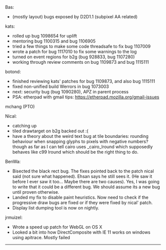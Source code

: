 

Bas:
* (mostly layout) bugs exposed by D2D1.1 (subpixel AA related)



kats:
* rolled up bug 1098654 for uplift
* mentoring bug 1100315 and bug 1106905
* tried a few things to make some code threadsafe to fix bug 1107009
* wrote a patch for bug 1117010 to fix some warnings to the log
* turned on event regions for b2g (bug 928833, bug 1107280)
* working through review comments on bug 1109873 and bug 1115111



botond:
* finished reviewing kats' patches for bug 1109873, and also bug 1115111
* fixed non-unified build Werrors in bug 1073003
* next: security bug (bug 1090280), APZ in parent process
* PSA: etherpad with gmail tips: https://etherpad.mozilla.org/gmail-issues




mchang (PTO)


Nical:
* catching up
* tiled drawtarget on b2g backed out :(
* have a theory about the weird text bug at tile boundaries: rounding behaviour when snapping glyphs to pixels with negative numbers? though as far as I can tell cairo uses _cairo_lround which supposedly behaves like c99 lround which should be the right thing to do.



BenWa:
* Bisected the black rect bug. The fixes pointed back to the patch nical said (not sure what happened). Ehsan says he still sees it. (He saw it before I ever saw it too... Maybe there are two causes). Yes, I was going to write that it could be a different bug. We should assume its a new bug until proven otherwise.
* Landed my fix to disable paint heuristics. Now need to check if the progressive draw bugs are fixed or if they were fixed by nical' patch.
* Display list dumping tool is now on nightly.



jrmuizel:
* Wrote a speed up patch for WebGL on OS X
* Looked a bit into how DirectComposite with IE 11 works on windows using apitrace. Mostly failed



________________


